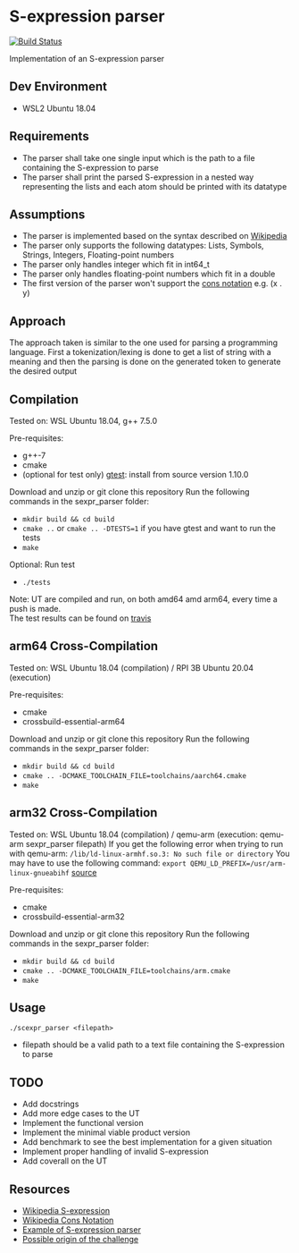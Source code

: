 S-expression parser
===================
[![Build Status](https://travis-ci.org/sylvaus/sexpr_parser.svg?branch=master)](https://travis-ci.org/sylvaus/sexpr_parser)


Implementation of an S-expression parser


Dev Environment
---------------
* WSL2 Ubuntu 18.04


Requirements
------------
* The parser shall take one single input which is the path to a file containing the S-expression to parse
* The parser shall print the parsed S-expression in a nested way representing the lists and each atom should be printed with its datatype

Assumptions
------------
* The parser is implemented based on the syntax described on [Wikipedia](https://en.wikipedia.org/wiki/S-expression)
* The parser only supports the following datatypes: Lists, Symbols, Strings, Integers, Floating-point numbers
* The parser only handles integer which fit in int64_t
* The parser only handles floating-point numbers which fit in a double
* The first version of the parser won't support the [cons notation](https://en.wikipedia.org/wiki/Cons) e.g. (x . y)

Approach
--------
The approach taken is similar to the one used for parsing a programming language.
First a tokenization/lexing is done to get a list of string with a meaning and then 
the parsing is done on the generated token to generate the desired output


Compilation
-----------
Tested on: WSL Ubuntu 18.04, g++ 7.5.0

Pre-requisites:
* g++-7
* cmake
* (optional for test only) [gtest](https://github.com/google/googletest/blob/master/googletest/README.md): install from source version 1.10.0

Download and unzip or git clone this repository
Run the following commands in the sexpr_parser folder:
* `mkdir build && cd build`
* `cmake ..` or `cmake .. -DTESTS=1` if you have gtest and want to run the tests
* `make`

Optional: Run test
* `./tests`

Note: 
UT are compiled and run, on both amd64 amd arm64, every time a push is made.   
The test results can be found on [travis](https://travis-ci.org/github/sylvaus/sexpr_parser)


arm64 Cross-Compilation
-----------------------
Tested on: WSL Ubuntu 18.04 (compilation) / RPI 3B Ubuntu 20.04 (execution)

Pre-requisites:
* cmake
* crossbuild-essential-arm64

Download and unzip or git clone this repository
Run the following commands in the sexpr_parser folder:
* `mkdir build && cd build`
* `cmake .. -DCMAKE_TOOLCHAIN_FILE=toolchains/aarch64.cmake` 
* `make`

arm32 Cross-Compilation
-----------------------
Tested on: WSL Ubuntu 18.04 (compilation) / qemu-arm (execution: qemu-arm sexpr_parser filepath)
If you get the following error when trying to run with qemu-arm: `/lib/ld-linux-armhf.so.3: No such file or directory`
You may have to use the following command: `export QEMU_LD_PREFIX=/usr/arm-linux-gnueabihf` [source](https://ownyourbits.com/2018/06/13/transparently-running-binaries-from-any-architecture-in-linux-with-qemu-and-binfmt_misc/) 

Pre-requisites:
* cmake
* crossbuild-essential-arm32

Download and unzip or git clone this repository
Run the following commands in the sexpr_parser folder:
* `mkdir build && cd build`
* `cmake .. -DCMAKE_TOOLCHAIN_FILE=toolchains/arm.cmake` 
* `make`


Usage 
-----
`./scexpr_parser <filepath>`
* filepath should be a valid path to a text file containing the S-expression to parse


TODO
----
* Add docstrings
* Add more edge cases to the UT
* Implement the functional version 
* Implement the minimal viable product version
* Add benchmark to see the best implementation for a given situation
* Implement proper handling of invalid S-expression
* Add coverall on the UT


Resources
----------
* [Wikipedia S-expression](https://en.wikipedia.org/wiki/S-expression)
* [Wikipedia Cons Notation](https://en.wikipedia.org/wiki/Cons)
* [Example of S-expression parser](https://rosettacode.org/wiki/S-Expressions)
* [Possible origin of the challenge](https://github.com/Spaceless007/SEXP-Parser)





